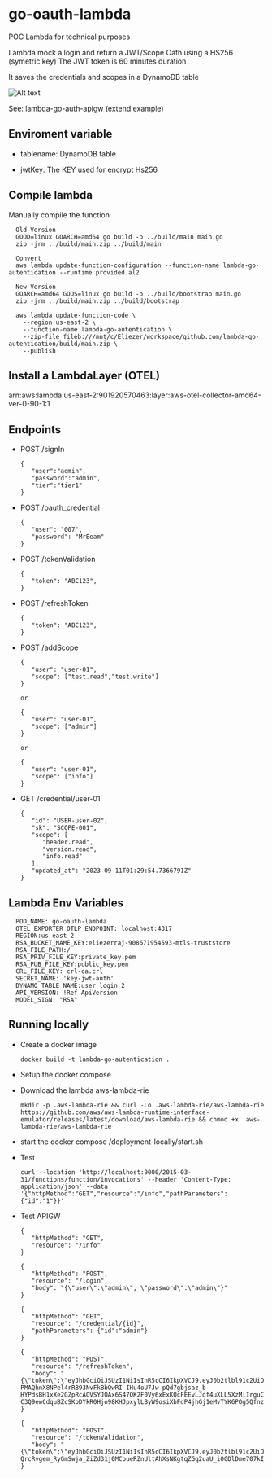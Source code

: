 # go-oauth-lambda

POC Lambda for technical purposes

Lambda mock a login and return a JWT/Scope Oath using a HS256 (symetric key) The JWT token is 60 minutes duration

It saves the credentials and scopes in a DynamoDB table

![Alt text](/assets/image.png)

See: lambda-go-auth-apigw (extend example)

## Enviroment variable

+ tablename: DynamoDB table

+ jwtKey: The KEY used for encrypt Hs256

## Compile lambda

   Manually compile the function

      Old Version 
      GOOD=linux GOARCH=amd64 go build -o ../build/main main.go
      zip -jrm ../build/main.zip ../build/main

      Convert
      aws lambda update-function-configuration --function-name lambda-go-autentication --runtime provided.al2

      New Version
      GOARCH=amd64 GOOS=linux go build -o ../build/bootstrap main.go
      zip -jrm ../build/main.zip ../build/bootstrap

      aws lambda update-function-code \
        --region us-east-2 \
        --function-name lambda-go-autentication \
        --zip-file fileb:///mnt/c/Eliezer/workspace/github.com/lambda-go-autentication/build/main.zip \
        --publish

## Install a LambdaLayer (OTEL)

arn:aws:lambda:us-east-2:901920570463:layer:aws-otel-collector-amd64-ver-0-90-1:1

## Endpoints

+ POST /signIn

      {
         "user":"admin",
         "password":"admin",
         "tier":"tier1"
      }

+ POST /oauth_credential

      {
         "user": "007",
         "password": "MrBeam"
      }

+ POST /tokenValidation

      {
         "token": "ABC123",
      }

+ POST /refreshToken

      {
         "token": "ABC123",
      }

+ POST /addScope

      {
         "user": "user-01",
         "scope": ["test.read","test.write"]
      }

      or

      {
         "user": "user-01",
         "scope": ["admin"]
      }

      or

      {
         "user": "user-01",
         "scope": ["info"]
      }

+ GET /credential/user-01

      {
         "id": "USER-user-02",
         "sk": "SCOPE-001",
         "scope": [
            "header.read",
            "version.read",
            "info.read"
         ],
         "updated_at": "2023-09-11T01:29:54.7366791Z"
      }

## Lambda Env Variables

      POD_NAME: go-oauth-lambda
      OTEL_EXPORTER_OTLP_ENDPOINT: localhost:4317
      REGION:us-east-2
      RSA_BUCKET_NAME_KEY:eliezerraj-908671954593-mtls-truststore
      RSA_FILE_PATH:/
      RSA_PRIV_FILE_KEY:private_key.pem
      RSA_PUB_FILE_KEY:public_key.pem
      CRL_FILE_KEY: crl-ca.crl
      SECRET_NAME: 'key-jwt-auth'
      DYNAMO_TABLE_NAME:user_login_2
      API_VERSION: !Ref ApiVersion
      MODEL_SIGN: "RSA"

## Running locally

+ Create a docker image

      docker build -t lambda-go-autentication .

+ Setup the docker compose
+ Download the lambda aws-lambda-rie

      mkdir -p .aws-lambda-rie && curl -Lo .aws-lambda-rie/aws-lambda-rie https://github.com/aws/aws-lambda-runtime-interface-emulator/releases/latest/download/aws-lambda-rie && chmod +x .aws-lambda-rie/aws-lambda-rie

+ start the docker compose
   /deployment-locally/start.sh

+ Test

      curl --location 'http://localhost:9000/2015-03-31/functions/function/invocations' --header 'Content-Type: application/json' --data '{"httpMethod":"GET","resource":"/info","pathParameters": {"id":"1"}}'

+ Test APIGW

      {
         "httpMethod": "GET",
         "resource": "/info"
      }

      {
         "httpMethod": "POST",
         "resource": "/login",
         "body": "{\"user\":\"admin\", \"password\":\"admin\"}"
      }

      {
         "httpMethod": "GET",
         "resource": "/credential/{id}",
         "pathParameters": {"id":"admin"}
      }

      {
         "httpMethod": "POST",
         "resource": "/refreshToken",
         "body": "{\"token\":\"eyJhbGciOiJSUzI1NiIsInR5cCI6IkpXVCJ9.eyJ0b2tlbl91c2UiOiJhY2Nlc3MtcnNhIiwiaXNzIjoibGFtYmRhLWdvLWF1dGVudGljYXRpb24iLCJ2ZXJzaW9uIjoiMiIsImp3dF9pZCI6IjkxNTNkNGU3LTljZWItNDRjMC1iZGRjLTM3ZWUyMzM0NzgzOCIsInVzZXJuYW1lIjoiYWRtaW4iLCJzY29wZSI6WyJhZG1pbiJdLCJleHAiOjE3MzM4MTgxNzF9.X_vKruOsgZZEBHJsz5OEzSIPDtpR6xW_824zJDWYsiZ8FMKHsGwWpsbYbqwJgOCnPlqX2_cDbNg89BCOXBiaP8oE_H97Z-PMAQhnX8NPel4rR893NvFkBbQwRI-IHu4oU7Jw-pQd7gbjsaz_b-HYPdsBH1xXe2GZpRcAOVSYJOAx6S47QK2F0Vy6xExKQcFEEvLJdf4uXLL5XzMlIrguC8SM6ObsDWiWr8iJa5bh9fYN4GjZ_n2ssjYrFnX-C3Q9ewCdquBZcSKoDYkR0Hjo98KHJpxylLByW9osiXbFdP4jhGj1eMvTYK6POg5Qfnz1LpGO3g30q7vxBN9fhn4NDQ\"}"
      }

      {
         "httpMethod": "POST",
         "resource": "/tokenValidation",
         "body": "{\"token\":\"eyJhbGciOiJSUzI1NiIsInR5cCI6IkpXVCJ9.eyJ0b2tlbl91c2UiOiJhY2Nlc3MtcnNhIiwiaXNzIjoibGFtYmRhLWdvLWF1dGVudGljYXRpb24iLCJ2ZXJzaW9uIjoiMiIsImp3dF9pZCI6IjRlMjFmYmJjLWNhOGYtNDczMi05YjJlLTE0Nzc3NTIwMDViYyIsInVzZXJuYW1lIjoiYWRtaW4iLCJzY29wZSI6WyJhZG1pbiJdLCJleHAiOjE3MzM4MTU4MTl9.AZXgxpidbeTRoLLFQCIZW16izopIWsUuO7EYu4V4JZ_byqHKftbfrockSh820u4DOwmnRufCjoe_t7akB9RPUyrXYBCunQipQy9TQhyvBDRX0qmv4krM7C_zXCyh8gdeaJG67p1bOctItJp6KCfANqd_TgITwB86luuzHHqpv5FMfg5AIQS15jXzSClb6D3_0hurooWT9WR2nIY1eByYl-QrcRvgem_RyGmSwja_ZiZd31j0MCoueRZnUltAhXsNKgtqZGq2uaU_i0GDlDme707kIk8QJLPZqOSmbYRnBFA5bWtIXQPtGRkMZlNknxS1yKN92pGsZlj4ORJFuiZ1Bg\"}"
      }
